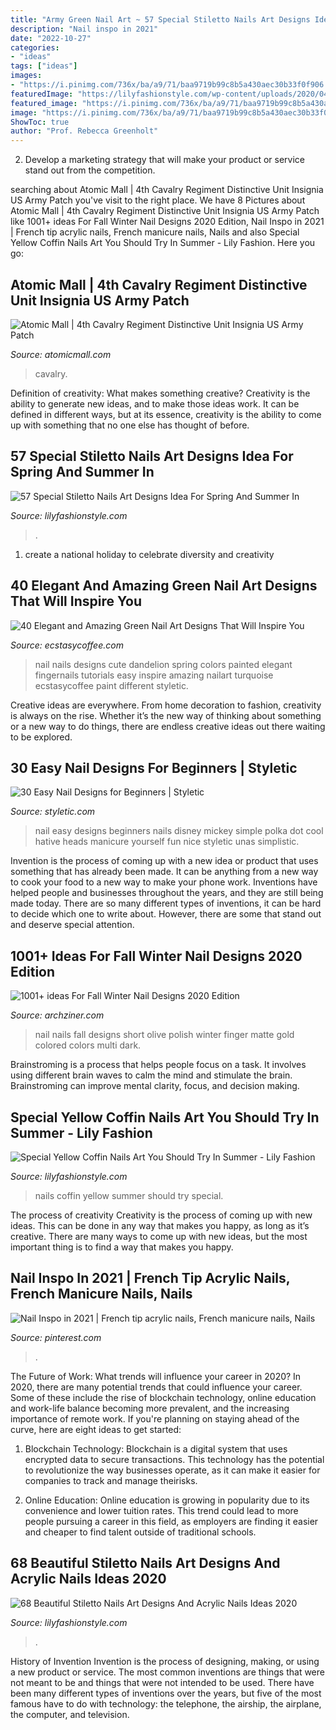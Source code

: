 ```yaml
---
title: "Army Green Nail Art ~ 57 Special Stiletto Nails Art Designs Idea For Spring And Summer In"
description: "Nail inspo in 2021"
date: "2022-10-27"
categories:
- "ideas"
tags: ["ideas"]
images:
- "https://i.pinimg.com/736x/ba/a9/71/baa9719b99c8b5a430aec30b33f0f906.jpg"
featuredImage: "https://lilyfashionstyle.com/wp-content/uploads/2020/04/14-12.jpg"
featured_image: "https://i.pinimg.com/736x/ba/a9/71/baa9719b99c8b5a430aec30b33f0f906.jpg"
image: "https://i.pinimg.com/736x/ba/a9/71/baa9719b99c8b5a430aec30b33f0f906.jpg"
ShowToc: true
author: "Prof. Rebecca Greenholt"
---
```



2. Develop a marketing strategy that will make your product or service stand out from the competition.

	

		
searching about Atomic Mall | 4th Cavalry Regiment Distinctive Unit Insignia US Army Patch you've visit to the right place. We have 8 Pictures about Atomic Mall | 4th Cavalry Regiment Distinctive Unit Insignia US Army Patch like 1001+ ideas For Fall Winter Nail Designs 2020 Edition, Nail Inspo in 2021 | French tip acrylic nails, French manicure nails, Nails and also Special Yellow Coffin Nails Art You Should Try In Summer - Lily Fashion. Here you go:
		
    
## Atomic Mall | 4th Cavalry Regiment Distinctive Unit Insignia US Army Patch

<img loading=lazy src="https://www.atomicmall.com/cpic/38/66539_408_4th-cavalry-regiment-distinctive-unit-insignia-army-patch.jpg" onerror="this.onerror=null;this.src='https://tse4.mm.bing.net/th?id=OIP.MUZwwqbnpe8idg2Gp1O56wHaKH&amp;pid=15.1';" alt="Atomic Mall | 4th Cavalry Regiment Distinctive Unit Insignia US Army Patch">

_Source: atomicmall.com_

>cavalry. 

	

Definition of creativity: What makes something creative?
Creativity is the ability to generate new ideas, and to make those ideas work. It can be defined in different ways, but at its essence, creativity is the ability to come up with something that no one else has thought of before.

    
## 57 Special Stiletto Nails Art Designs Idea For Spring And Summer In

<img loading=lazy src="https://lilyfashionstyle.com/wp-content/uploads/2020/04/22-14.jpg" onerror="this.onerror=null;this.src='https://tse4.mm.bing.net/th?id=OIP.CuKltN4Y7j7HPoa9rgdg9wHaKh&amp;pid=15.1';" alt="57 Special Stiletto Nails Art Designs Idea For Spring And Summer In">

_Source: lilyfashionstyle.com_

>. 

	

1. create a national holiday to celebrate diversity and creativity

    
## 40 Elegant And Amazing Green Nail Art Designs That Will Inspire You

<img loading=lazy src="https://i0.wp.com/www.ecstasycoffee.com/wp-content/uploads/2016/08/Dandelion-Nail-Art-Design-on-Green-Blue-Bases.jpg" onerror="this.onerror=null;this.src='https://tse1.mm.bing.net/th?id=OIP.s49m1ARuB6fYFIQ2eC074gHaLK&amp;pid=15.1';" alt="40 Elegant and Amazing Green Nail Art Designs That Will Inspire You">

_Source: ecstasycoffee.com_

>nail nails designs cute dandelion spring colors painted elegant fingernails tutorials easy inspire amazing nailart turquoise ecstasycoffee paint different styletic. 

	

Creative ideas are everywhere. From home decoration to fashion, creativity is always on the rise. Whether it’s the new way of thinking about something or a new way to do things, there are endless creative ideas out there waiting to be explored.

    
## 30 Easy Nail Designs For Beginners | Styletic

<img loading=lazy src="https://styletic.com/wp-content/uploads/2014/11/easy-nail-designs/14-easy-nail-designs-for-beginners.jpg" onerror="this.onerror=null;this.src='https://tse1.mm.bing.net/th?id=OIP.BXEyKYcs6zdx4CWZnkmKeQHaJ4&amp;pid=15.1';" alt="30 Easy Nail Designs for Beginners | Styletic">

_Source: styletic.com_

>nail easy designs beginners nails disney mickey simple polka dot cool hative heads manicure yourself fun nice styletic unas simplistic. 

	

Invention is the process of coming up with a new idea or product that uses something that has already been made. It can be anything from a new way to cook your food to a new way to make your phone work. Inventions have helped people and businesses throughout the years, and they are still being made today. There are so many different types of inventions, it can be hard to decide which one to write about. However, there are some that stand out and deserve special attention.

    
## 1001+ Ideas For Fall Winter Nail Designs 2020 Edition

<img loading=lazy src="https://archziner.com/wp-content/uploads/2020/08/olive-green-matte-nail-polish-gold-decorations-on-each-finger-multi-colored-nails-short-almond-nails.jpg" onerror="this.onerror=null;this.src='https://tse2.mm.bing.net/th?id=OIP.nL25wKmbWelYPgaUbvypfgHaMf&amp;pid=15.1';" alt="1001+ ideas For Fall Winter Nail Designs 2020 Edition">

_Source: archziner.com_

>nail nails fall designs short olive polish winter finger matte gold colored colors multi dark. 

	

Brainstroming is a process that helps people focus on a task. It involves using different brain waves to calm the mind and stimulate the brain. Brainstroming can improve mental clarity, focus, and decision making.

    
## Special Yellow Coffin Nails Art You Should Try In Summer - Lily Fashion

<img loading=lazy src="https://lilyfashionstyle.com/wp-content/uploads/2020/03/26-10.jpg" onerror="this.onerror=null;this.src='https://tse2.mm.bing.net/th?id=OIP.H_LNDqCnDef5YvVqniZuiwHaKu&amp;pid=15.1';" alt="Special Yellow Coffin Nails Art You Should Try In Summer - Lily Fashion">

_Source: lilyfashionstyle.com_

>nails coffin yellow summer should try special. 

	

The process of creativity
Creativity is the process of coming up with new ideas. This can be done in any way that makes you happy, as long as it’s creative. There are many ways to come up with new ideas, but the most important thing is to find a way that makes you happy.

    
## Nail Inspo In 2021 | French Tip Acrylic Nails, French Manicure Nails, Nails

<img loading=lazy src="https://i.pinimg.com/736x/ba/a9/71/baa9719b99c8b5a430aec30b33f0f906.jpg" onerror="this.onerror=null;this.src='https://tse2.mm.bing.net/th?id=OIP.4PCEz_LDM98re86bajOxvgHaKd&amp;pid=15.1';" alt="Nail Inspo in 2021 | French tip acrylic nails, French manicure nails, Nails">

_Source: pinterest.com_

>. 

	

The Future of Work: What trends will influence your career in 2020?
In 2020, there are many potential trends that could influence your career. Some of these include the rise of blockchain technology, online education and work-life balance becoming more prevalent, and the increasing importance of remote work. If you're planning on staying ahead of the curve, here are eight ideas to get started:
1. Blockchain Technology: Blockchain is a digital system that uses encrypted data to secure transactions. This technology has the potential to revolutionize the way businesses operate, as it can make it easier for companies to track and manage theirisks.

2. Online Education: Online education is growing in popularity due to its convenience and lower tuition rates. This trend could lead to more people pursuing a career in this field, as employers are finding it easier and cheaper to find talent outside of traditional schools.


    
## 68 Beautiful Stiletto Nails Art Designs And Acrylic Nails Ideas 2020

<img loading=lazy src="https://lilyfashionstyle.com/wp-content/uploads/2020/04/14-12.jpg" onerror="this.onerror=null;this.src='https://tse4.mm.bing.net/th?id=OIP.FpZfkNGoXQzcICwzTQeqWwHaKF&amp;pid=15.1';" alt="68 Beautiful Stiletto Nails Art Designs And Acrylic Nails Ideas 2020">

_Source: lilyfashionstyle.com_

>. 

	

History of Invention
Invention is the process of designing, making, or using a new product or service. The most common inventions are things that were not meant to be and things that were not intended to be used. There have been many different types of inventions over the years, but five of the most famous have to do with technology: the telephone, the airship, the airplane, the computer, and television.

